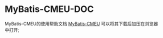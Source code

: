 # MyBatis-CMEU-DOC
MyBatis-CMEU的使用帮助文档
[MyBatis-CMEU](https://github.com/shenzhenMirren/MyBatis-CMEU)
可以将其下载后加压在浏览器中打开;

